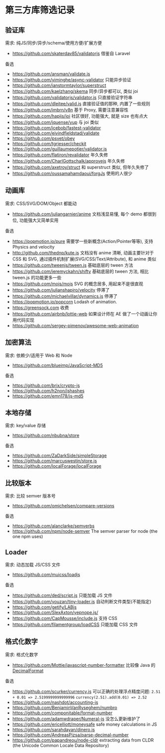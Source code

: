 # 第三方库筛选记录

## 验证库

需求: 纯JS/同步/异步/schema/使用方便/扩展方便
* https://github.com/skaterdav85/validatorjs 借鉴自 Laravel

备选
* https://github.com/ansman/validate.js
* https://github.com/yiminghe/async-validator 只能异步验证
* https://github.com/ianstormtaylor/superstruct
* https://github.com/kaelzhang/skema 同步/异步都可以, 类似 joi
* https://github.com/validatorjs/validator.js 只直接验证字符串
* https://github.com/dleitee/valid.js 直接验证值的那种, 内置了一些规则
* https://github.com/imbrn/v8n 基于 Proxy, 需要注意兼容性
* https://github.com/hapijs/joi 社区很好, 功能强大, 就是 size 也有点大
* https://github.com/jquense/yup 与 joi 类似
* https://github.com/icebob/fastest-validator
* https://github.com/eivindfjeldstad/validate
* https://github.com/psvet/obey
* https://github.com/tgriesser/checkit
* https://github.com/guillaumepotier/validator.js
* https://github.com/flatiron/revalidator 年久失修
* https://github.com/CharlGottschalk/approvejs 年久失修
* https://github.com/axetroy/struct 和 superstruct 类似, 但年久失修了
* https://github.com/oussamahamdaoui/forgJs 使用的人很少

## 动画库

需求: CSS/SVG/DOM/Object 都能动
* https://github.com/juliangarnier/anime 文档浅显易懂, 每个 demo 都很到位, 功能强大又简单实用

备选
* https://popmotion.io/pure 需要学一些新概念(Action/Pointer等等), 支持 Physics and velocity
* http://github.com/thednp/kute.js 文档没有 anime 清晰, 动画主要针对于 CSS 和 SVG, 通过插件机制扩展(SVG/CSS/Text/Attribute), 和 anime 类似
* https://github.com/tweenjs/tween.js 基础底层的 tween 方法
* https://github.com/jeremyckahn/shifty 基础底层的 tween 方法, 相比 tween.js 的功能更多一些
* https://github.com/mojs/mojs SVG 的概念居多, 用起来不是很直观
* https://github.com/julianshapiro/velocity 停滞了
* https://github.com/michaelvillar/dynamics.js 停滞了
* https://popmotion.io/popcorn Lodash of animation.
* https://greensock.com 收费
* https://github.com/airbnb/lottie-web 如果设计师在 AE 做了一个动画让你用代码实现
* https://github.com/sergey-pimenov/awesome-web-animation

## 加密算法

需求: 依赖少/适用于 Web 和 Node
* https://github.com/blueimp/JavaScript-MD5

备选
* https://github.com/brix/crypto-js
* https://github.com/h2non/jshashes
* https://github.com/emn178/js-md5

## 本地存储

需求: key/value 存储
* https://github.com/nbubna/store

备选
* https://github.com/ZaDarkSide/simpleStorage
* https://github.com/marcuswestin/store.js
* https://github.com/localForage/localForage

## 比较版本

需求: 比较 semver 版本号
* https://github.com/omichelsen/compare-versions

备选
* https://github.com/alanclarke/semverbs
* https://github.com/npm/node-semver The semver parser for node (the one npm uses)

## Loader

需求: 动态加载 JS/CSS 文件
* https://github.com/muicss/loadjs

备选
* https://github.com/ded/script.js 只能加载 JS 文件
* https://github.com/youzan/tiny-loader.js 自动判断文件类型(不能指定)
* https://github.com/getify/LABjs
* https://github.com/SlexAxton/yepnope.js/
* https://github.com/CapMousse/include.js 支持 CSS
* https://github.com/filamentgroup/loadCSS 只能加载 CSS 文件

## 格式化数字

需求: 格式化数字
* https://github.com/Mottie/javascript-number-formatter 比较像 Java 的 [DecimalFormat](https://docs.oracle.com/javase/9/docs/api/java/text/DecimalFormat.html)

备选
* https://github.com/scurker/currency.js 可以正确的处理浮点精度问题: `2.51 + 0.01 => 2.5199999999999996` `currency(2.51).add(0.01) => 2.52`
* https://github.com/nashdot/accounting-js
* https://github.com/BenjaminVanRyseghem/numbro
* https://github.com/componitable/format-number
* https://github.com/adamwdraper/Numeral-js 没怎么更新维护了
* https://github.com/ericelliott/moneysafe safe money calculations in JS
* https://github.com/sarahdayan/dinero.js
* https://github.com/AndreasPizsa/parse-decimal-number
* https://github.com/papandreou/node-cldr extracting data from CLDR (the Unicode Common Locale Data Repository)